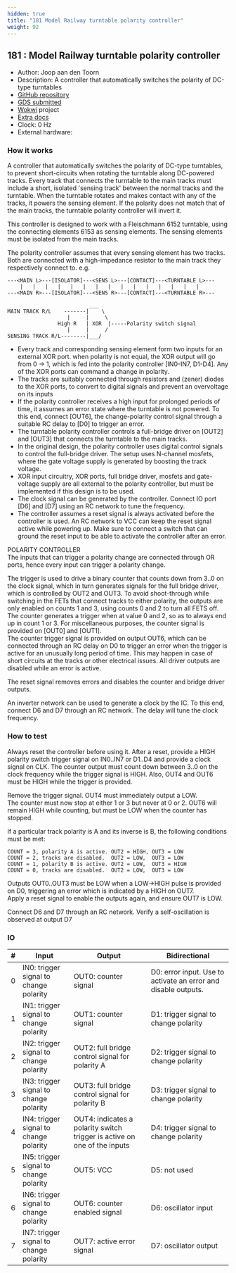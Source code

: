 ```yaml
---
hidden: true
title: "181 Model Railway turntable polarity controller"
weight: 92
---
```


## 181 : Model Railway turntable polarity controller

* Author: Joop aan den Toorn
* Description: A controller that automatically switches the polarity of DC-type turntables
* [GitHub repository](https://github.com/jooptoorn/tt04-model_railway_turntable_polarity_controller)
* [GDS submitted](https://github.com/jooptoorn/tt04-model_railway_turntable_polarity_controller/actions/runs/6088644013)
* [Wokwi](https://wokwi.com/projects/374494377414857729) project
* [Extra docs]()
* Clock: 0 Hz
* External hardware: 



### How it works

A controller that automatically switches the polarity of DC-type turntables, to prevent short-circuits when rotating the turntable along DC-powered tracks.
Every track that connects the turntable to the main tracks must include a short, isolated 'sensing track' between the normal tracks and the turntable.
When the turntable rotates and makes contact with any of the tracks, it powers the sensing element. If the polarity does not match that of the main tracks,
the turntable polarity controller will invert it.

This controller is designed to work with a Fleischmann 6152 turntable, using the connecting elements 6153 as sensing elements. The sensing elements must
be isolated from the main tracks.

The polarity controller assumes that every sensing element has two tracks. Both are connected with a high-impedance resistor to the main track they respectively connect to.
e.g.

```
---<MAIN L>---[ISOLATOR]---<SENS L>---[CONTACT]---<TURNTABLE L>---  
    |   |   |   |   |   |   |   |   |   |   |   |   |   |   |     
---<MAIN R>---[ISOLATOR]---<SENS R>---[CONTACT]---<TURNTABLE R>---  
  
                          ___  
MAIN TRACK R/L    -------|    \  
                   |     |     \   
                High R   | XOR  |-----Polarity switch signal  
                   |     |     /   
SENSING TRACK R/L--------|___/   
```

- Every track and corresponding sensing element form two inputs for an external XOR port. when polarity is not equal, the XOR output will go from 0 -> 1, which is fed into the polarity controller [IN0-IN7, D1-D4]. Any of the XOR ports can command a change in polarity.
- The tracks are suitably connected through resistors and (zener) diodes to the XOR ports, to convert to digital signals and prevent an overvoltage on its inputs
- If the polarity controller receives a high input for prolonged periods of time, it assumes an error state where the turntable is not powered. To this end, connect [OUT6], the change-polarity control signal through a suitable RC delay to [D0] to trigger an error.
- The turntable polarity controller controls a full-bridge driver on [OUT2] and [OUT3] that connects the turntable to the main tracks.
- In the original design, the polarity controller uses digital control signals to control the full-bridge driver. The setup uses N-channel mosfets, where the gate voltage supply is generated by boosting the track voltage.
- XOR input circuitry, XOR ports, full bridge driver, mosfets and gate-voltage supply are all external to the polarity controller, but must be implemented if this design is to be used.
- The clock signal can be generated by the controller. Connect IO port [D6] and [D7] using an RC network to tune the frequency.
- The controller assumes a reset signal is always activated before the controller is used. An RC network to VCC can keep the reset signal active while powering up. Make sure to connect a switch that can ground the reset input to be able to activate the controller after an error.

POLARITY CONTROLLER  
The inputs that can trigger a polarity change are connected through OR ports, hence every input can trigger a polarity change.

The trigger is used to drive a binary counter that counts down from 3..0 on the clock signal, which in turn generates signals for the full bridge driver, which is controlled by OUT2 and OUT3.
To avoid shoot-through while switching in the FETs that connect tracks to either polarity, the outputs are only enabled on counts 1 and 3,
using counts 0 and 2 to turn all FETS off. The counter generates a trigger when at value 0 and 2, so as to always end up in count 1 or 3.
For miscellaneous purposes, the counter signal is provided on [OUT0] and [OUT1].  
The counter trigger signal is provided on output OUT6, which can be connected through an RC delay on D0 to trigger an error when the trigger
is active for an unusually long period of time. This may happen in case of short circuits at the tracks or other electrical issues. All driver outputs are disabled while an error is active.

The reset signal removes errors and disables the counter and bridge driver outputs.

An inverter network can be used to generate a clock by the IC. To this end, connect D6 and D7 through an RC network. The delay will tune the clock frequency.


### How to test

Always reset the controller before using it. After a reset, provide a HIGH polarity switch trigger signal on IN0..IN7 or D1..D4 and provide a clock signal on CLK.
The counter output must count down between 3..0 on the clock frequency while the trigger signal is HIGH. Also, OUT4 and OUT6 must be HIGH while the trigger is provided.

Remove the trigger signal. OUT4 must immediately output a LOW.  
The counter must now stop at either 1 or 3 but never at 0 or 2. OUT6 will remain HIGH while counting, but must be LOW when the counter has stopped.

If a particular track polarity is A and its inverse is B, the following conditions must be met:

```
COUNT = 3, polarity A is active. OUT2 = HIGH, OUT3 = LOW  
COUNT = 2, tracks are disabled.  OUT2 = LOW,  OUT3 = LOW  
COUNT = 1, polarity B is active. OUT2 = LOW,  OUT3 = HIGH  
COUNT = 0, tracks are disabled.  OUT2 = LOW,  OUT3 = LOW  
```

Outputs OUT0..OUT3 must be LOW when a LOW->HIGH pulse is provided on D0, triggering an error which is indicated by a HIGH on OUT7.  
Apply a reset signal to enable the outputs again, and ensure OUT7 is LOW.

Connect D6 and D7 through an RC network. Verify a self-oscillation is observed at output D7


### IO

| # | Input        | Output       | Bidirectional      |
|---|--------------|--------------| -------------------|
| 0 | IN0: trigger signal to change polarity  | OUT0: counter signal | D0: error input. Use to activate an error and disable outputs. |
| 1 | IN1: trigger signal to change polarity  | OUT1: counter signal | D1: trigger signal to change polarity |
| 2 | IN2: trigger signal to change polarity  | OUT2: full bridge control signal for polarity A | D2: trigger signal to change polarity |
| 3 | IN3: trigger signal to change polarity  | OUT3: full bridge control signal for polarity B | D3: trigger signal to change polarity |
| 4 | IN4: trigger signal to change polarity  | OUT4: indicates a polarity switch trigger is active on one of the inputs | D4: trigger signal to change polarity |
| 5 | IN5: trigger signal to change polarity  | OUT5: VCC | D5: not used |
| 6 | IN6: trigger signal to change polarity  | OUT6: counter enabled signal | D6: oscillator input |
| 7 | IN7: trigger signal to change polarity  | OUT7: active error signal | D7: oscillator output |
